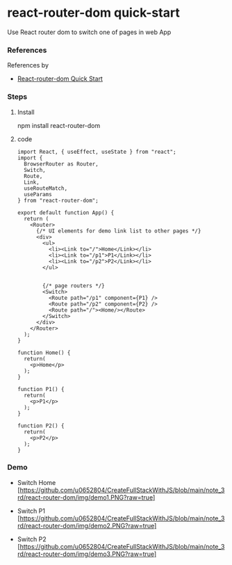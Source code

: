 # react-router-dom quick-start
Use React router dom to switch one of pages in web App

### References 
References by 

- [React-router-dom Quick Start](https://reactrouter.com/web/guides/quick-start) 

### Steps
 1. Install
 
     npm install react-router-dom
 
 2. code 
 
        import React, { useEffect, useState } from "react";
        import {
          BrowserRouter as Router,
          Switch,
          Route,
          Link,
          useRouteMatch,
          useParams
        } from "react-router-dom";
        
        export default function App() {
          return (
            <Router>
              {/* UI elements for demo link list to other pages */}
              <div>
                <ul>
                  <li><Link to="/">Home</Link></li>
                  <li><Link to="/p1">P1</Link></li>
                  <li><Link to="/p2">P2</Link></li>
                </ul>
        
        
                {/* page routers */}
                <Switch>
                  <Route path="/p1" component={P1} />
                  <Route path="/p2" component={P2} />
                  <Route path="/"><Home/></Route>
                </Switch>
              </div>
            </Router>
          );
        }
        
        function Home() {
          return(
            <p>Home</p>
          );
        }
        
        function P1() {
          return(
            <p>P1</p>
          );
        }
        
        function P2() {
          return(
            <p>P2</p>
          );
        }

### Demo 

 - Switch Home
 [https://github.com/u0652804/CreateFullStackWithJS/blob/main/note_3rd/react-router-dom/img/demo1.PNG?raw=true]
 
 
 - Switch P1
 [https://github.com/u0652804/CreateFullStackWithJS/blob/main/note_3rd/react-router-dom/img/demo2.PNG?raw=true]
 
 
 - Switch P2
 [https://github.com/u0652804/CreateFullStackWithJS/blob/main/note_3rd/react-router-dom/img/demo3.PNG?raw=true]
